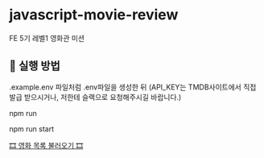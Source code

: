 # javascript-movie-review

FE 5기 레벨1 영화관 미션

## 📌 실행 방법

.example.env 파일처럼 .env파일을 생성한 뒤 (API_KEY는 TMDB사이트에서 직접 발급 받으시거나, 저한테 슬랙으로 요청해주시길 바랍니다.)

npm run

npm run start

[🎞 영화 목록 불러오기 🎞](https://kangyeongmin.github.io/javascript-movie-review/)
